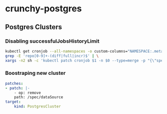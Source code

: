 # crunchy-postgres

## Postgres Clusters

### Disabling successfulJobsHistoryLimit

```sh
kubectl get cronjob --all-namespaces -o custom-columns="NAMESPACE:.metadata.namespace,NAME:.metadata.name" --no-headers | \
grep -E 'repo[0-9]+-(diff|full|incr)$' | \
xargs -n2 sh -c 'kubectl patch cronjob $1 -n $0 --type=merge -p "{\"spec\": {\"successfulJobsHistoryLimit\": 0}}"' 
```

### Boostraping new cluster

```yaml
patches:
- patch: |-
    - op: remove
    path: /spec/dataSource
target:
    kind: PostgresCluster
```
